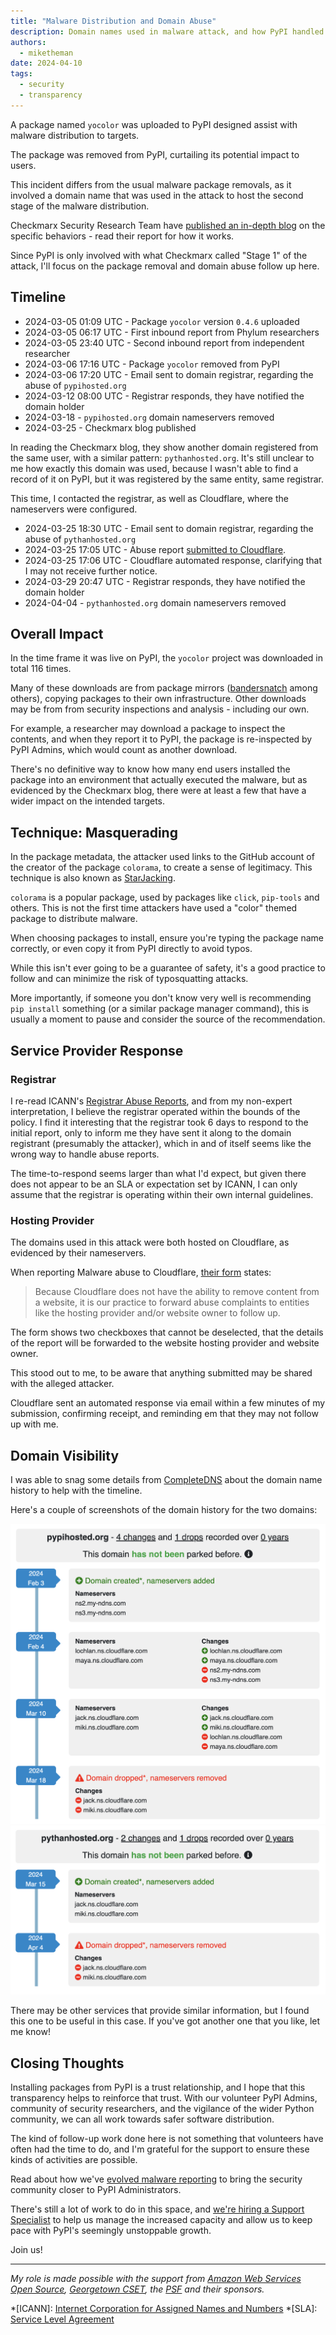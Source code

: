 ```yaml
---
title: "Malware Distribution and Domain Abuse"
description: Domain names used in malware attack, and how PyPI handled it.
authors:
  - miketheman
date: 2024-04-10
tags:
  - security
  - transparency
---
```


A package named `yocolor` was uploaded to PyPI
designed assist with malware distribution to targets.

The package was removed from PyPI, curtailing its potential impact to users.

This incident differs from the usual malware package removals,
as it involved a domain name that was used in the attack
to host the second stage of the malware distribution.

Checkmarx Security Research Team have [published an in-depth blog](https://checkmarx.com/blog/over-170k-users-affected-by-attack-using-fake-python-infrastructure/)
on the specific behaviors - read their report for how it works.

Since PyPI is only involved with what Checkmarx called "Stage 1" of the attack,
I'll focus on the package removal and domain abuse follow up here.

<!-- more -->

## Timeline

* 2024-03-05 01:09 UTC - Package `yocolor` version `0.4.6` uploaded
* 2024-03-05 06:17 UTC - First inbound report from Phylum researchers
* 2024-03-05 23:40 UTC - Second inbound report from independent researcher
* 2024-03-06 17:16 UTC - Package `yocolor` removed from PyPI
* 2024-03-06 17:20 UTC - Email sent to domain registrar, regarding the abuse of `pypihosted.org`
* 2024-03-12 08:00 UTC - Registrar responds, they have notified the domain holder
* 2024-03-18 - `pypihosted.org` domain nameservers removed
* 2024-03-25 - Checkmarx blog published

In reading the Checkmarx blog,
they show another domain registered from the same user,
with a similar pattern: `pythanhosted.org`.
It's still unclear to me how exactly this domain was used,
because I wasn't able to find a record of it on PyPI,
but it was registered by the same entity, same registrar.

This time, I contacted the registrar, as well as Cloudflare,
where the nameservers were configured.

* 2024-03-25 18:30 UTC - Email sent to domain registrar, regarding the abuse of `pythanhosted.org`
* 2024-03-25 17:05 UTC - Abuse report [submitted to Cloudflare](https://abuse.cloudflare.com/phishing).
* 2024-03-25 17:06 UTC - Cloudflare automated response, clarifying that I may not receive further notice.
* 2024-03-29 20:47 UTC - Registrar responds, they have notified the domain holder
* 2024-04-04 - `pythanhosted.org` domain nameservers removed

## Overall Impact

In the time frame it was live on PyPI,
the `yocolor` project was downloaded in total 116 times.

Many of these downloads are from package mirrors
([bandersnatch](https://pypi.org/project/bandersnatch/) among others),
copying packages to their own infrastructure.
Other downloads may be from from security inspections and analysis - including our own.

For example, a researcher may download a package to inspect the contents,
and when they report it to PyPI, the package is re-inspected by PyPI Admins,
which would count as another download.

There's no definitive way to know how many end users installed the package
into an environment that actually executed the malware,
but as evidenced by the Checkmarx blog,
there were at least a few that have a wider impact on the intended targets.

## Technique: Masquerading

In the package metadata, the attacker used links to
the GitHub account of the creator of the package `colorama`,
to create a sense of legitimacy.
This technique is also known as [StarJacking](https://capec.mitre.org/data/definitions/693.html).

`colorama` is a popular package, used by packages
like `click`, `pip-tools` and others.
This is not the first time attackers have used
a "color" themed package to distribute malware.

When choosing packages to install,
ensure you're typing the package name correctly,
or even copy it from PyPI directly to avoid typos.

While this isn't ever going to be a guarantee of safety,
it's a good practice to follow and can minimize the risk of typosquatting attacks.

More importantly, if someone you don't know very well
is recommending `pip install` something (or a similar package manager command),
this is usually a moment to pause and consider the source of the recommendation.

## Service Provider Response

### Registrar

I re-read ICANN's [Registrar Abuse Reports](https://www.icann.org/resources/pages/abuse-2014-01-29-en),
and from my non-expert interpretation, I believe the registrar operated within the bounds of the policy.
I find it interesting that the registrar took 6 days to respond to the initial report,
only to inform me they have sent it along to the domain registrant (presumably the attacker),
which in and of itself seems like the wrong way to handle abuse reports.

The time-to-respond seems larger than what I'd expect,
but given there does not appear to be an SLA or expectation set by ICANN,
I can only assume that the registrar is operating within their own internal guidelines.

### Hosting Provider

The domains used in this attack were both hosted on Cloudflare,
as evidenced by their nameservers.

When reporting Malware abuse to Cloudflare, [their form](https://abuse.cloudflare.com/phishing) states:

> Because Cloudflare does not have the ability to remove content from a website,
> it is our practice to forward abuse complaints to entities
> like the hosting provider and/or website owner to follow up.

The form shows two checkboxes that cannot be deselected,
that the details of the report will be forwarded to
the website hosting provider and website owner.

This stood out to me, to be aware that anything submitted
may be shared with the alleged attacker.

Cloudflare sent an automated response via email
within a few minutes of my submission,
confirming receipt, and reminding em that they may not follow up with me.

## Domain Visibility

I was able to snag some details from [CompleteDNS](https://completedns.com/dns-history/)
about the domain name history to help with the timeline.

Here's a couple of screenshots of the domain history for the two domains:

![Screenshot detailing the history of domain name registration for `pypihosted.org`. The domain was created on February 3, 2024 and the nameservers were updated three times. The domain was then dropped on March 18, 2024.](../assets/2024-04-10-domain-abuse/screenshot-pypihosted.png)
![Screenshot detailing the history of domain name registration for `pythanhosted.org`. The domain was created on March 15, 2024. The domain was then dropped on April 4, 2024.](../assets/2024-04-10-domain-abuse/screenshot-pythanhosted.png)

There may be other services that provide similar information,
but I found this one to be useful in this case.
If you've got another one that you like, let me know!

## Closing Thoughts

Installing packages from PyPI is a trust relationship,
and I hope that this transparency helps to reinforce that trust.
With our volunteer PyPI Admins, community of security researchers,
and the vigilance of the wider Python community,
we can all work towards safer software distribution.

The kind of follow-up work done here
is not something that volunteers have often had the time to do,
and I'm grateful for the support to ensure these kinds of activities are possible.

Read about how we've [evolved malware reporting](./2024-03-06-malware-reporting-evolved.md)
to bring the security community closer to PyPI Administrators.

There's still a lot of work to do in this space,
and [we're hiring a Support Specialist](./2024-03-20-announcing-a-pypi-support-specialist.md)
to help us manage the increased capacity
and allow us to keep pace with PyPI's seemingly unstoppable growth.

Join us!

---

_My role is made possible with the support from
[Amazon Web Services Open Source](https://aws.amazon.com/opensource/),
[Georgetown CSET](https://cset.georgetown.edu/),
the [PSF](https://www.python.org/psf/) and their sponsors._

*[ICANN]: [Internet Corporation for Assigned Names and Numbers](https://icann.org)
*[SLA]: [Service Level Agreement](https://wikipedia.org/wiki/Service-level_agreement)
